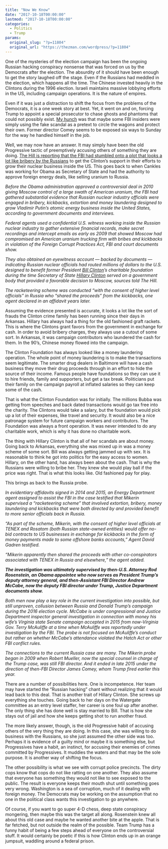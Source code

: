```yaml
---
title: "Now We Know"
date: "2017-10-18T00:00:00"
lastmod: "2017-10-18T00:00:00"
categories:
  - Politics
  - Trump
params:
  original_slug: "?p=11804"
  original_url: "https://thezman.com/wordpress/?p=11804"
---
```


One of the mysteries of the election campaign has been the ongoing
Russian hacking conspiracy nonsense that was forced on us by the
Democrats after the election. The absurdity of it should have been
enough to get the story laughed off the stage. Even if the Russians had
meddled in the election, which happens all the time. The Chinese
invested heavily in the Clintons during the 1996 election. Israeli
maintains massive lobbying efforts in the US, including campaign
operations. It is the nature of empires.

Even if it was just a distraction to shift the focus from the problems
of the Democrats, it is a one week story at best. Yet, it went on and
on, forcing Trump to appoint a special prosecutor to chase ghosts and
phantoms that could not possibly exist. [My
hunch](http://thezman.com/wordpress/?p=11660) was that maybe some FBI
insiders were simply using the fake scandal as a pretext to circle the
wagons and protect their own. Former director Comey seems to be exposed
six ways to Sunday for the way he handled himself in the job.

Well, we may now have an answer. It may simply have been the old
Progressive tactic of preemptively accusing others of something they are
doing. [The Hill is reporting that the FBI had stumbled onto a plot that
looks a lot like bribery by the
Russians](http://thehill.com/policy/national-security/355749-fbi-uncovered-russian-bribery-plot-before-obama-administration#.WeYE4DpXq3s.twitter)
to get the Clinton’s support in their efforts to grow their nuclear
business inside the US. This goes back to when Cankles was working for
Obama as Secretary of State and had the authority to approve foreign
energy deals, like selling uranium to Russia.

*Before the Obama administration approved a controversial deal in 2010
giving Moscow control of a large swath of American uranium, the FBI had
gathered substantial evidence that Russian nuclear industry officials
were engaged in bribery, kickbacks, extortion and money laundering
designed to grow Vladimir Putin’s atomic energy business inside the
United States, according to government documents and interviews.*

*Federal agents used a confidential U.S. witness working inside the
Russian nuclear industry to gather extensive financial records, make
secret recordings and intercept emails as early as 2009 that showed
Moscow had compromised an American uranium trucking firm with bribes and
kickbacks in violation of the Foreign Corrupt Practices Act, FBI and
court documents show.*

*They also obtained an eyewitness account — backed by documents —
indicating Russian nuclear officials had routed millions of dollars to
the U.S. designed to benefit former
President <span class="rollover-people"
behavior="rolloverpeople"><a href="http://thehill.com/people/bill-clinton"
class="rollover-people-link" data-nid="188333">Bill Clinton</a></span>’s
charitable foundation during the time Secretary of
State <span class="rollover-people"
behavior="rolloverpeople"><a href="http://thehill.com/people/hillary-clinton"
class="rollover-people-link" data-nid="188224">Hillary Clinton</a></span> served
on a government body that provided a favorable decision to Moscow,
sources told The Hill.*

*The racketeering scheme was conducted “with the consent of higher level
officials” in Russia who “shared the proceeds” from the kickbacks, one
agent declared in an affidavit years later.*

Assuming the evidence presented is accurate, it looks a lot like the
sort of frauds the Clinton crime family has been running since their
days in Arkansas. Hillary has always had a thing for the old fashioned
graft rackets. This is where the Clintons grant favors from the
government in exchange for cash. In order to avoid bribery charges, they
always use a cutout of some sort. In Arkansas, it was campaign
contributors who laundered the cash for them. In the 90’s, Chinese money
flowed into the campaign.

The Clinton Foundation has always looked like a money laundering
operation. The whole point of money laundering is to make the
transactions seem legitimate. The smarter drug dealers in Baltimore will
have a cash business they move their drug proceeds through in an effort
to hide the source of their income. Famous people have foundations so
they can use it to hire friends, family and supporters, but get a tax
break. Politicians put their family on the campaign payroll at inflated
salaries so they can keep some of the cash.

That is what the Clinton Foundation was for initially. The millions
Bubba was getting from speeches and back dated transactions would go tax
free into the charity. The Clintons would take a salary, but the
foundation would pick up a lot of their expenses, like travel and
security. It would also be a nice patronage system for future campaign
workers and contributors. The Foundation was always a front operation.
It was never intended to do any charitable work, which is why it has
done no charitable work.

The thing with Hillary Clinton is that all of her scandals are about
money. Going back to Arkansas, everything she was mixed up in was a
money scheme of some sort. Bill was always getting jammed up with sex.
It is reasonable to think he got into politics for the easy access to
women. Hillary, on the other hand, has always been about the cash. That
is why the Russians were willing to bribe her. They knew she would play
ball if the price was right. That is what this looks like. Old fashioned
pay for play.

This brings as back to the Russia probe.

*In evidentiary affidavits signed in 2014 and 2015, an Energy Department
agent assigned to assist the FBI in the case testified that Mikerin
supervised a “racketeering scheme” that involved extortion, bribery,
money laundering and kickbacks that were both directed by and provided
benefit to more senior officials back in Russia.*

*“As part of the scheme, Mikerin, with the consent of higher level
officials at TENEX and Rosatom (both Russian state-owned entities) would
offer no-bid contracts to US businesses in exchange for kickbacks in the
form of money payments made to some offshore banks accounts,” Agent
David Gadren testified.*

*“Mikerin apparently then shared the proceeds with other co-conspirators
associated with TENEX in Russia and elsewhere,” the agent added.*

***The investigation was ultimately supervised by then-U.S. Attorney Rod
Rosenstein, an Obama appointee who now serves as President Trump’s
deputy attorney general, and then-Assistant FBI Director Andrew McCabe,
now the deputy FBI director under Trump, Justice Department documents
show.***

*Both men now play a key role in the current investigation into
possible, but still unproven, collusion between Russia and Donald
Trump’s campaign during the 2016 election cycle. McCabe is under
congressional and Justice Department inspector general investigation in
connection with money his wife’s Virginia state Senate campaign accepted
in 2015 from now-Virginia Gov. Terry McAuliffe at a time when McAuliffe
was reportedly under investigation by the FBI. The probe is not focused
on McAuliffe’s conduct but rather on whether McCabe’s attendance
violated the Hatch Act or other FBI conflict rules.*

*The connections to the current Russia case are many. The Mikerin probe
began in 2009 when Robert Mueller, now the special counsel in charge of
the Trump case, was still FBI director. And it ended in late 2015 under
the direction of then-FBI Director James Comey, whom Trump fired earlier
this year.*

There are a number of possibilities here. One is incompetence. Her team
may have started the “Russian hacking” chant without realizing that it
would lead back to this deal. That is another trait of Hillary Clinton.
She screws up everything she touches. Going back to her days on the
Watergate committee as an entry level staffer, her career is one foul up
after another. The only thing she has done well is stay married to Bill.
That is how she stays out of jail and how she keeps getting shot to run
another fraud.

The more likely answer, though, is the old Progressive habit of accusing
others of the very thing they are doing. In this case, she was willing
to do business with the Russians, so she just assumed the other side was
too. Perhaps it is evidence of a guilty mind or maybe it is something
else, but Progressives have a habit, an instinct, for accusing their
enemies of crimes committed by Progressives. It muddies the waters and
that may be the sole purpose. It is another way of shifting the focus.

The other possibility is what we see with corrupt police precincts. The
dirty cops know that cops do not like ratting on one another. They also
assume that everyone has something they would not like to see exposed to
the public. The result is everyone keeps their mouth shut until
something goes very wrong. Washington is a sea of corruption, much of it
dealing with foreign money. The Democrats may be working on the
assumption that no one in the political class wants this investigation
to go anywhere.

Of course, if you want to go super 4-D chess, deep state conspiracy
mongering, then maybe this was the target all along. Rosenstein knew all
about this old case and maybe he wanted another bite at the apple. That
is far fetched, but not outside the realm of the possible. Team Trump
has a funny habit of being a few steps ahead of everyone on the
controversial stuff. It would certainly be poetic if this is how Clinton
ends up in an orange jumpsuit, waddling around a federal prison.
